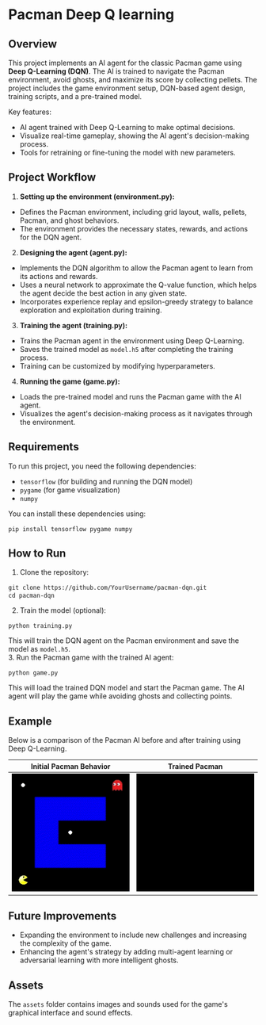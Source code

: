 # Pacman Deep Q learning

## Overview

This project implements an AI agent for the classic Pacman game using **Deep Q-Learning (DQN)**. The AI is trained to navigate the Pacman environment, avoid ghosts, and maximize its score by collecting pellets. The project includes the game environment setup, DQN-based agent design, training scripts, and a pre-trained model.

Key features:

- AI agent trained with Deep Q-Learning to make optimal decisions.
- Visualize real-time gameplay, showing the AI agent's decision-making process.
- Tools for retraining or fine-tuning the model with new parameters.

## Project Workflow

1. **Setting up the environment (environment.py):**

- Defines the Pacman environment, including grid layout, walls, pellets, Pacman, and ghost behaviors.
- The environment provides the necessary states, rewards, and actions for the DQN agent.

2. **Designing the agent (agent.py):**

- Implements the DQN algorithm to allow the Pacman agent to learn from its actions and rewards.
- Uses a neural network to approximate the Q-value function, which helps the agent decide the best action in any given state.
- Incorporates experience replay and epsilon-greedy strategy to balance exploration and exploitation during training.

3. **Training the agent (training.py):**

- Trains the Pacman agent in the environment using Deep Q-Learning.
- Saves the trained model as `model.h5` after completing the training process.
- Training can be customized by modifying hyperparameters.

4. **Running the game (game.py):**

- Loads the pre-trained model and runs the Pacman game with the AI agent.
- Visualizes the agent's decision-making process as it navigates through the environment.

## Requirements

To run this project, you need the following dependencies:

- `tensorflow` (for building and running the DQN model)
- `pygame` (for game visualization)
- `numpy`

You can install these dependencies using:

```
pip install tensorflow pygame numpy
```

## How to Run

1. Clone the repository:

```
git clone https://github.com/YourUsername/pacman-dqn.git
cd pacman-dqn
```

2. Train the model (optional):

```
python training.py
```

This will train the DQN agent on the Pacman environment and save the model as `model.h5`.  
3. Run the Pacman game with the trained AI agent:

```
python game.py
```

This will load the trained DQN model and start the Pacman game. The AI agent will play the game while avoiding ghosts and collecting points.

## Example

Below is a comparison of the Pacman AI before and after training using Deep Q-Learning.

|             Initial Pacman Behavior              |                Trained Pacman                |
| :----------------------------------------------: | :------------------------------------------: |
| ![Pacman Untrained](assets/pacman_untrained.gif) | ![Pacman Trained](assets/pacman_trained.gif) |

## Future Improvements

- Expanding the environment to include new challenges and increasing the complexity of the game.
- Enhancing the agent's strategy by adding multi-agent learning or adversarial learning with more intelligent ghosts.

## Assets

The `assets` folder contains images and sounds used for the game's graphical interface and sound effects.
